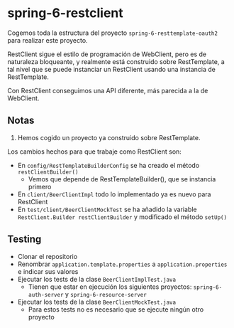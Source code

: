# spring-6-restclient

Cogemos toda la estructura del proyecto `spring-6-resttemplate-oauth2` para realizar este proyecto.

RestClient sigue el estilo de programación de WebClient, pero es de naturaleza bloqueante, y realmente está construido sobre RestTemplate, a tal nivel que se puede instanciar un RestClient usando una instancia de RestTemplate.

Con RestClient conseguimos una API diferente, más parecida a la de WebClient.

## Notas

1. Hemos cogido un proyecto ya construido sobre RestTemplate.

Los cambios hechos para que trabaje como RestClient son:

- En `config/RestTemplateBuilderConfig` se ha creado el método `restClientBuilder()`
  - Vemos que depende de RestTemplateBuilder(), que se instancia primero
- En `client/BeerClientImpl` todo lo implementado ya es nuevo para RestClient
- En `test/client/BeerClientMockTest` se ha añadido la variable `RestClient.Builder restClientBuilder` y modificado el método `setUp()`

## Testing

- Clonar el repositorio
- Renombrar `application.template.properties` a `application.properties` e indicar sus valores
- Ejecutar los tests de la clase `BeerClientImplTest.java`
    - Tienen que estar en ejecución los siguientes proyectos: `spring-6-auth-server` y `spring-6-resource-server`
- Ejecutar los tests de la clase `BeerClientMockTest.java`
    - Para estos tests no es necesario que se ejecute ningún otro proyecto